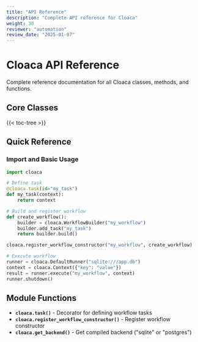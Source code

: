 ```yaml
---
title: "API Reference"
description: "Complete API reference for Cloaca"
weight: 30
reviewer: "automation"
review_date: "2025-01-07"
---
```


# Cloaca API Reference

Complete reference documentation for all Cloaca classes, methods, and functions.

## Core Classes

{{< toc-tree >}}

## Quick Reference

### Import and Basic Usage
```python
import cloaca

# Define task
@cloaca.task(id="my_task")
def my_task(context):
    return context

# Build and register workflow
def create_workflow():
    builder = cloaca.WorkflowBuilder("my_workflow")
    builder.add_task("my_task")
    return builder.build()

cloaca.register_workflow_constructor("my_workflow", create_workflow)

# Execute workflow
runner = cloaca.DefaultRunner("sqlite:///app.db")
context = cloaca.Context({"key": "value"})
result = runner.execute("my_workflow", context)
runner.shutdown()
```

## Module Functions

- **`cloaca.task()`** - Decorator for defining workflow tasks
- **`cloaca.register_workflow_constructor()`** - Register workflow constructor
- **`cloaca.get_backend()`** - Get compiled backend ("sqlite" or "postgres")